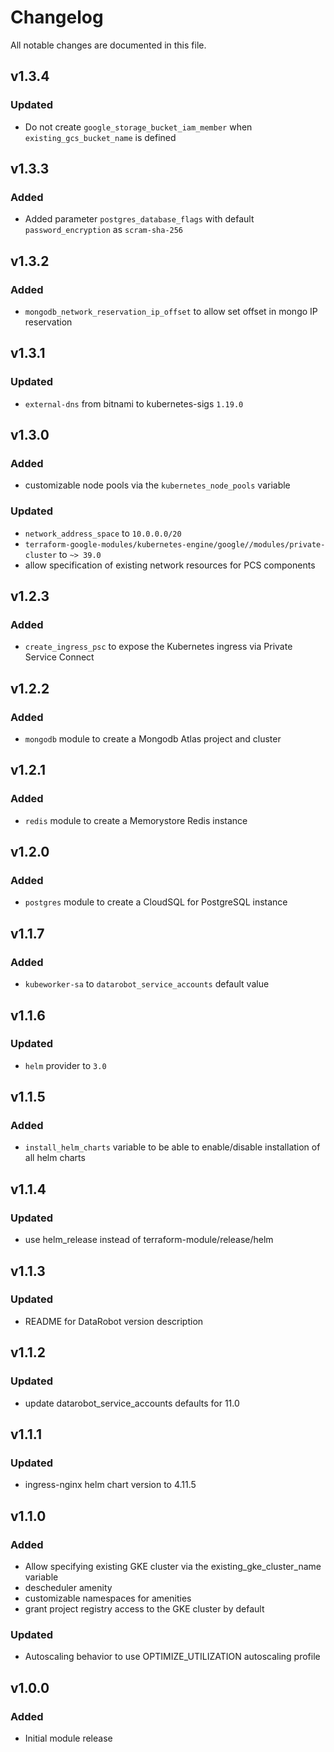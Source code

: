 # Changelog

All notable changes are documented in this file.

## v1.3.4
### Updated
- Do not create `google_storage_bucket_iam_member` when `existing_gcs_bucket_name` is defined

## v1.3.3
### Added
- Added parameter `postgres_database_flags` with default `password_encryption` as `scram-sha-256`

## v1.3.2
### Added
- `mongodb_network_reservation_ip_offset` to allow set offset in mongo IP reservation

## v1.3.1
### Updated
- `external-dns` from bitnami to kubernetes-sigs `1.19.0`

## v1.3.0
### Added
- customizable node pools via the `kubernetes_node_pools` variable
### Updated
- `network_address_space` to `10.0.0.0/20`
- `terraform-google-modules/kubernetes-engine/google//modules/private-cluster` to `~> 39.0`
- allow specification of existing network resources for PCS components

## v1.2.3
### Added
- `create_ingress_psc` to expose the Kubernetes ingress via Private Service Connect

## v1.2.2
### Added
- `mongodb` module to create a Mongodb Atlas project and cluster

## v1.2.1
### Added
- `redis` module to create a Memorystore Redis instance

## v1.2.0
### Added
- `postgres` module to create a CloudSQL for PostgreSQL instance

## v1.1.7
### Added
- `kubeworker-sa` to `datarobot_service_accounts` default value

## v1.1.6
### Updated
- `helm` provider to `3.0`

## v1.1.5
### Added
- `install_helm_charts` variable to be able to enable/disable installation of all helm charts

## v1.1.4
### Updated
- use helm_release instead of terraform-module/release/helm

## v1.1.3
### Updated
- README for DataRobot version description

## v1.1.2
### Updated
- update datarobot_service_accounts defaults for 11.0

## v1.1.1
### Updated
- ingress-nginx helm chart version to 4.11.5

## v1.1.0
### Added
- Allow specifying existing GKE cluster via the existing_gke_cluster_name variable
- descheduler amenity
- customizable namespaces for amenities
- grant project registry access to the GKE cluster by default
### Updated
- Autoscaling behavior to use OPTIMIZE_UTILIZATION autoscaling profile

## v1.0.0
### Added
- Initial module release
